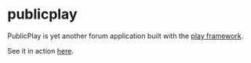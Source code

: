 publicplay
==========

PublicPlay is yet another forum application built with the [play framework](http://github.com/playframework/play).

See it in action [here](http://publicplay.herokuapp.com/).

